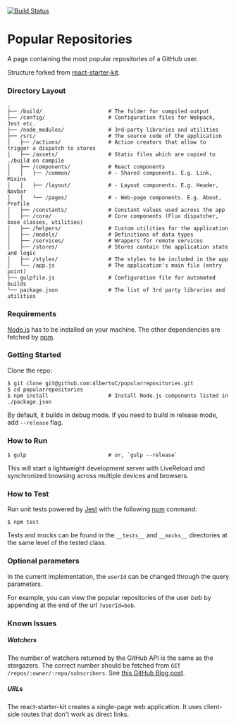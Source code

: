 [![Build Status](https://travis-ci.org/4lbertoC/popularrepositories.svg)](https://travis-ci.org/4lbertoC/popularrepositories)

# Popular Repositories

A page containing the most popular repositories of a GitHub user.

Structure forked from [react-starter-kit](https://github.com/kriasoft/react-starter-kit).

### Directory Layout

```
.
├── /build/                     # The folder for compiled output
├── /config/                    # Configuration files for Webpack, Jest etc.
├── /node_modules/              # 3rd-party libraries and utilities
├── /src/                       # The source code of the application
│   ├── /actions/               # Action creators that allow to trigger a dispatch to stores
│   ├── /assets/                # Static files which are copied to ./build on compile
│   ├── /components/            # React components
│   │   ├── /common/            # - Shared components. E.g. Link, Mixins
│   │   ├── /layout/            # - Layout components. E.g. Header, Navbar
│   │   └── /pages/             # - Web-page components. E.g. About, Profile
│   ├── /constants/             # Constant values used across the app
│   ├── /core/                  # Core components (Flux dispatcher, base classes, utilities)
│   ├── /helpers/               # Custom utilities for the application
│   ├── /models/                # Definitions of data types
│   ├── /services/              # Wrappers for remote services
│   ├── /stores/                # Stores contain the application state and logic
│   ├── /styles/                # The styles to be included in the app
│   └── /app.js                 # The application's main file (entry point)
├── gulpfile.js                 # Configuration file for automated builds
└── package.json                # The list of 3rd party libraries and utilities
```
### Requirements

[Node.js](http://nodejs.org/) has to be installed on your machine. The other dependencies are fetched by [npm](https://www.npmjs.com/).

### Getting Started

Clone the repo:

```shell
$ git clone git@github.com:4lbertoC/popularrepositories.git
$ cd popularrepositories
$ npm install                   # Install Node.js components listed in ./package.json
```

By default, it builds in debug mode. If you need to build in release mode, add
`--release` flag.

### How to Run

```shell
$ gulp                          # or, `gulp --release`
```

This will start a lightweight development server with LiveReload and
synchronized browsing across multiple devices and browsers.

### How to Test

Run unit tests powered by [Jest](https://facebook.github.io/jest/) with the following
[npm](https://www.npmjs.org/doc/misc/npm-scripts.html) command:

```shell
$ npm test
```

Tests and mocks can be found in the `__tests__` and `__mocks__` directories at the same level of the tested class.

### Optional parameters

In the current implementation, the `userId` can be changed through the query parameters.

For example, you can view the popular repositories of the user _bob_ by appending at the end of the url `?userId=bob`.

### Known Issues

##### Watchers
The number of watchers returned by the GitHub API is the same as the stargazers. The correct number should be fetched from `GET /repos/:owner/:repo/subscribers`. See [this GitHub Blog post](https://developer.github.com/changes/2012-9-5-watcher-api/).

##### URLs
The react-starter-kit creates a single-page web application. It uses client-side routes that don't work as direct links.